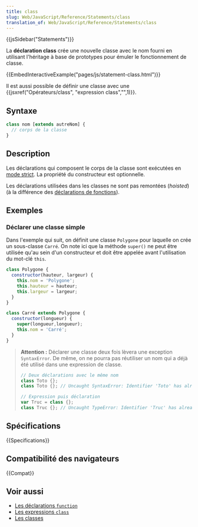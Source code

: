 ```yaml
---
title: class
slug: Web/JavaScript/Reference/Statements/class
translation_of: Web/JavaScript/Reference/Statements/class
---
```


{{jsSidebar("Statements")}}

La **déclaration class** crée une nouvelle classe avec le nom fourni en utilisant l'héritage à base de prototypes pour émuler le fonctionnement de classe.

{{EmbedInteractiveExample("pages/js/statement-class.html")}}

Il est aussi possible de définir une classe avec une {{jsxref("Opérateurs/class", "expression class","",1)}}.

## Syntaxe

```js
class nom [extends autreNom] {
  // corps de la classe
}
```

## Description

Les déclarations qui composent le corps de la classe sont exécutées en [mode strict](/fr/docs/Web/JavaScript/Reference/Strict_mode). La propriété du constructeur est optionnelle.

Les déclarations utilisées dans les classes ne sont pas remontées (_hoisted_) (à la différence des [déclarations de fonctions](/fr/docs/Web/JavaScript/Reference/Instructions/function)).

## Exemples

### Déclarer une classe simple

Dans l'exemple qui suit, on définit une classe `Polygone` pour laquelle on crée un sous-classe `Carré`. On note ici que la méthode `super()` ne peut être utilisée qu'au sein d'un constructeur et doit être appelée avant l'utilisation du mot-clé `this`.

```js
class Polygone {
  constructor(hauteur, largeur) {
    this.nom = 'Polygone';
    this.hauteur = hauteur;
    this.largeur = largeur;
  }
}

class Carré extends Polygone {
  constructor(longueur) {
    super(longueur,longueur);
    this.nom = 'Carré';
  }
}
```

> **Attention :** Déclarer une classe deux fois lèvera une exception `SyntaxError`. De même, on ne pourra pas réutiliser un nom qui a déjà été utilisé dans une expression de classe.
>
> ```js
> // Deux déclarations avec le même nom
> class Toto {};
> class Toto {}; // Uncaught SyntaxError: Identifier 'Toto' has already been declared
>
> // Expression puis déclaration
> var Truc = class {};
> class Truc {}; // Uncaught TypeError: Identifier 'Truc' has already been declared
> ```

## Spécifications

{{Specifications}}

## Compatibilité des navigateurs

{{Compat}}

## Voir aussi

- [Les déclarations `function`](/fr/docs/Web/JavaScript/Reference/Instructions/function)
- [Les expressions `class`](/fr/docs/Web/JavaScript/Reference/Opérateurs/class)
- [Les classes](/fr/docs/Web/JavaScript/Reference/Classes)
